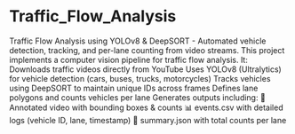 # Traffic_Flow_Analysis
Traffic Flow Analysis using YOLOv8 &amp; DeepSORT - Automated vehicle detection, tracking, and per-lane counting from video streams.
This project implements a computer vision pipeline for traffic flow analysis. It:
Downloads traffic videos directly from YouTube
Uses YOLOv8 (Ultralytics) for vehicle detection (cars, buses, trucks, motorcycles)
Tracks vehicles using DeepSORT to maintain unique IDs across frames
Defines lane polygons and counts vehicles per lane
Generates outputs including:
🎥 Annotated video with bounding boxes & counts
📊 events.csv with detailed logs (vehicle ID, lane, timestamp)
📄 summary.json with total counts per lane
